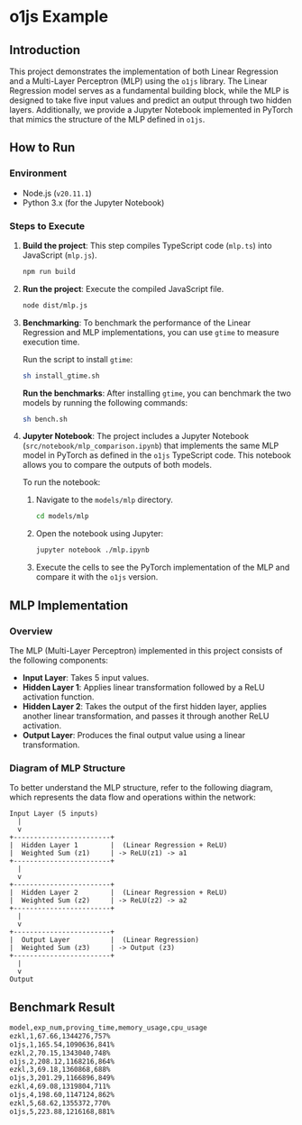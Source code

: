 # o1js Example

## Introduction

This project demonstrates the implementation of both Linear Regression and a Multi-Layer Perceptron (MLP) using the `o1js` library.
The Linear Regression model serves as a fundamental building block, while the MLP is designed to take five input values and predict an output through two hidden layers.
Additionally, we provide a Jupyter Notebook implemented in PyTorch that mimics the structure of the MLP defined in `o1js`.

## How to Run

### Environment

- Node.js (`v20.11.1`)
- Python 3.x (for the Jupyter Notebook)

### Steps to Execute

1. **Build the project**:
   This step compiles TypeScript code (`mlp.ts`) into JavaScript (`mlp.js`).

   ```bash
   npm run build
   ```

2. **Run the project**:
   Execute the compiled JavaScript file.

   ```bash
   node dist/mlp.js
   ```

3. **Benchmarking**:
   To benchmark the performance of the Linear Regression and MLP implementations, you can use `gtime` to measure execution time.

   Run the script to install `gtime`:

   ```bash
   sh install_gtime.sh
   ```

   **Run the benchmarks**: After installing `gtime`, you can benchmark the two models by running the following commands:

   ```bash
   sh bench.sh
   ```

4. **Jupyter Notebook**:
   The project includes a Jupyter Notebook (`src/notebook/mlp_comparison.ipynb`) that implements the same MLP model in PyTorch as defined in the `o1js` TypeScript code.
   This notebook allows you to compare the outputs of both models.

   To run the notebook:

   1. Navigate to the `models/mlp` directory.

      ```bash
      cd models/mlp
      ```

   2. Open the notebook using Jupyter:

      ```bash
      jupyter notebook ./mlp.ipynb
      ```

   3. Execute the cells to see the PyTorch implementation of the MLP and compare it with the `o1js` version.

## MLP Implementation

### Overview

The MLP (Multi-Layer Perceptron) implemented in this project consists of the following components:

- **Input Layer**: Takes 5 input values.
- **Hidden Layer 1**: Applies linear transformation followed by a ReLU activation function.
- **Hidden Layer 2**: Takes the output of the first hidden layer, applies another linear transformation, and passes it through another ReLU activation.
- **Output Layer**: Produces the final output value using a linear transformation.

### Diagram of MLP Structure

To better understand the MLP structure, refer to the following diagram, which represents the data flow and operations within the network:

```
Input Layer (5 inputs)
  |
  v
+------------------------+
|  Hidden Layer 1        |  (Linear Regression + ReLU)
|  Weighted Sum (z1)     | -> ReLU(z1) -> a1
+------------------------+
  |
  v
+------------------------+
|  Hidden Layer 2        |  (Linear Regression + ReLU)
|  Weighted Sum (z2)     | -> ReLU(z2) -> a2
+------------------------+
  |
  v
+------------------------+
|  Output Layer          |  (Linear Regression)
|  Weighted Sum (z3)     | -> Output (z3)
+------------------------+
  |
  v
Output
```

## Benchmark Result

```bash
model,exp_num,proving_time,memory_usage,cpu_usage
ezkl,1,67.66,1344276,757%
o1js,1,165.54,1090636,841%
ezkl,2,70.15,1343040,748%
o1js,2,208.12,1168216,864%
ezkl,3,69.18,1360868,688%
o1js,3,201.29,1166896,849%
ezkl,4,69.08,1319804,711%
o1js,4,198.60,1147124,862%
ezkl,5,68.62,1355372,770%
o1js,5,223.88,1216168,881%
```
